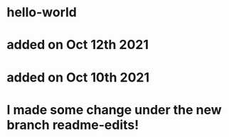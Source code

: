 # hello-world
# added on Oct 12th 2021
# added on Oct 10th 2021
# I made some change under the new branch readme-edits!
